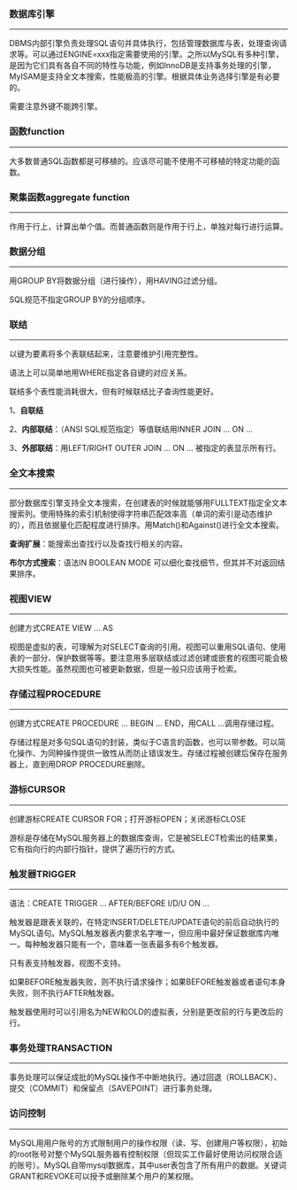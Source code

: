 ### 数据库引擎

---

DBMS内部引擎负责处理SQL语句并具体执行，包括管理数据库与表，处理查询请求等。可以通过ENGINE=xxx指定需要使用的引擎。之所以MySQL有多种引擎，是因为它们具有各自不同的特性与功能，例如InnoDB是支持事务处理的引擎，MyISAM是支持全文本搜索，性能极高的引擎。根据具体业务选择引擎是有必要的。

需要注意外键不能跨引擎。

### 函数function

---

大多数普通SQL函数都是可移植的。应该尽可能不使用不可移植的特定功能的函数。

### 聚集函数aggregate function

---

作用于行上，计算出单个值。而普通函数则是作用于行上，单独对每行进行运算。

### 数据分组

---

用GROUP BY将数据分组（进行操作），用HAVING过滤分组。

SQL规范不指定GROUP BY的分组顺序。

### 联结

---

以键为要素将多个表联结起来，注意要维护引用完整性。

语法上可以简单地用WHERE指定各自键的对应关系。

联结多个表性能消耗很大，但有时候联结比子查询性能更好。

1、**自联结**

2、**内部联结**：（ANSI SQL规范指定）等值联结用INNER JOIN ... ON ...

3、**外部联结**：用LEFT/RIGHT OUTER JOIN ... ON ... 被指定的表显示所有行。

### 全文本搜索

---

部分数据库引擎支持全文本搜索，在创建表的时候就能够用FULLTEXT指定全文本搜索列。使用特殊的索引机制使得字符串匹配效率高（单词的索引是动态维护的），而且依据量化匹配程度进行排序。用Match()和Against()进行全文本搜索。

**查询扩展**：能搜索出查找行以及查找行相关的内容。

**布尔方式搜索**：语法IN BOOLEAN MODE 可以细化查找细节，但其并不对返回结果排序。

### 视图VIEW

---

创建方式CREATE VIEW ... AS

视图是虚拟的表，可理解为对SELECT查询的引用。视图可以重用SQL语句、使用表的一部分、保护数据等等。要注意用多层联结或过滤创建或嵌套的视图可能会极大损失性能。虽然视图也可被更新数据，但是一般只应该用于检索。

### 存储过程PROCEDURE

---

创建方式CREATE PROCEDURE ... BEGIN ... END，用CALL ...调用存储过程。

存储过程是对多句SQL语句的封装，类似于C语言的函数，也可以带参数。可以简化操作、为同种操作提供一致性从而防止错误发生。存储过程被创建后保存在服务器上，直到用DROP PROCEDURE删除。

### 游标CURSOR

---

创建游标CREATE CURSOR FOR；打开游标OPEN；关闭游标CLOSE

游标是存储在MySQL服务器上的数据库查询，它是被SELECT检索出的结果集，它有指向行的内部行指针，提供了遍历行的方式。

### 触发器TRIGGER

---

语法：CREATE TRIGGER ... AFTER/BEFORE I/D/U ON ...

触发器是跟表关联的，在特定INSERT/DELETE/UPDATE语句的前后自动执行的MySQL语句。MySQL触发器表内要求名字唯一，但应用中最好保证数据库内唯一。每种触发器只能有一个，意味着一张表最多有6个触发器。

只有表支持触发器，视图不支持。

如果BEFORE触发器失败，则不执行请求操作；如果BEFORE触发器或者语句本身失败，则不执行AFTER触发器。

触发器使用时可以引用名为NEW和OLD的虚拟表，分别是更改前的行与更改后的行。

### 事务处理TRANSACTION

---

事务处理可以保证成批的MySQL操作不中断地执行。通过回退（ROLLBACK）、提交（COMMIT）和保留点（SAVEPOINT）进行事务处理。

### 访问控制

---

MySQL用用户账号的方式限制用户的操作权限（读、写、创建用户等权限），初始的root账号对整个MySQL服务器有控制权限（但现实工作最好使用访问权限合适的账号）。MySQL自带mysql数据库，其中user表包含了所有用户的数据。关键词GRANT和REVOKE可以授予或删除某个用户的某权限。
